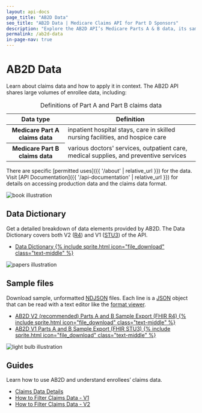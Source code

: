 ```yaml
---
layout: api-docs
page_title: "AB2D Data"
seo_title: "AB2D Data | Medicare Claims API for Part D Sponsors"
description: "Explore the AB2D API’s Medicare Parts A & B data, its sample files, and claims data details."
permalink: /ab2d-data
in-page-nav: true
---
```


# AB2D Data

Learn about claims data and how to apply it in context. The AB2D API shares large volumes of enrollee data, including:

<table class="usa-table usa-table--borderless usa-table--stacked margin-bottom-4">
  <caption class="usa-sr-only">Definitions of Part A and Part B claims data</caption>
  <thead>
    <tr>
      <th scope="col">Data type</th>
      <th scope="col">Definition</th>
    </tr>
  </thead>
  <tbody>
    <tr>
      <th scope="row"><strong>Medicare Part A claims data</strong></th>
      <td>
        inpatient hospital stays, care in skilled nursing facilities, and hospice care
      </td>
    </tr>
    <tr>
      <th scope="row"><strong>Medicare Part B claims data</strong></th>
      <td>
        various doctors' services, outpatient care, medical supplies, and preventive services
      </td>
    </tr>
  </tbody>
</table>

There are specific [permitted uses]({{ '/about' | relative_url }}) for the data. Visit [API Documentation]({{ '/api-documentation' | relative_url }}) for details on accessing production data and the claims data format.

<div class="grid-row grid-gap margin-y-6 tablet:grid-gap-0 tablet:margin-y-8 desktop:margin-y-10">
  <div class="grid-col-2 tablet:grid-col-3 text-center">
    <img src="{{ '/assets/img/book.svg' | relative_url }}" alt="book illustration" />
  </div>
  <div class="grid-col-fill tablet:grid-col-9">
    <h2>Data Dictionary</h2>
    <p>Get a detailed breakdown of data elements provided by AB2D. The Data Dictionary covers both V2 (<a href="https://hl7.org/fhir/R4/" target="_blank" rel="noopener">R4</a>) and V1 (<a href="https://hl7.org/fhir/STU3/" target="_blank" rel="noopener">STU3</a>) of the API.</p>
    <ul>
      <li><a href="{{ '/assets/downloads/ab2d-data-dictionary.xlsx' | relative_url }}">Data Dictionary {% include sprite.html icon="file_download" class="text-middle" %}</a></li>
    </ul>
  </div>
</div>

<div class="grid-row grid-gap margin-y-6 tablet:grid-gap-0 tablet:margin-y-8 desktop:margin-y-10">
  <div class="grid-col-2 tablet:grid-col-3 text-center">
    <img src="{{ '/assets/img/paper.svg' | relative_url }}" alt="papers illustration" />
  </div>
  <div class="grid-col-fill tablet:grid-col-9">
    <h2>Sample files</h2>
    <p>Download sample, unformatted <a href="https://github.com/ndjson/ndjson-spec" target="_blank" rel="noopener">NDJSON</a> files. Each line is a <a href="https://www.json.org/json-en.html" target="_blank" rel="noopener">JSON</a> object that can be read with a text editor like the <a href="https://jsonlint.com/" target="_blank" rel="noopener">format viewer</a>.</p>
    <ul>
      <li><a href="{{ '/assets/downloads/sample-data-r4.ndjson' | relative_url }}">AB2D V2 (recommended) Parts A and B Sample Export (FHIR R4) {% include sprite.html icon="file_download" class="text-middle" %}</a></li>
      <li><a href="{{ '/assets/downloads/sample-data-stu3.ndjson' | relative_url }}">AB2D V1 Parts A and B Sample Export (FHIR STU3) {% include sprite.html icon="file_download" class="text-middle" %}</a></li>
    </ul>
  </div>
</div>

<div class="grid-row grid-gap margin-y-6 tablet:grid-gap-0 tablet:margin-y-8 desktop:margin-y-10">
  <div class="grid-col-2 tablet:grid-col-3 text-center">
    <img src="{{ '/assets/img/creativity.svg' | relative_url }}" alt="light bulb illustration" />
  </div>
  <div class="grid-col-fill tablet:grid-col-9">
    <h2>Guides</h2>
    <p>Learn how to use AB2D and understand enrollees’ claims data.</p>
    <ul>
      <li><a href="{{ '/claims-data-details' | relative_url }}">Claims Data Details</a></li>
      <li><a href="{{ '/filter-claims-data-v1' | relative_url }}">How to Filter Claims Data - V1</a></li>
      <li><a href="{{ '/filter-claims-data-v2' | relative_url }}">How to Filter Claims Data - V2</a></li>
    </ul>
  </div>
</div>

